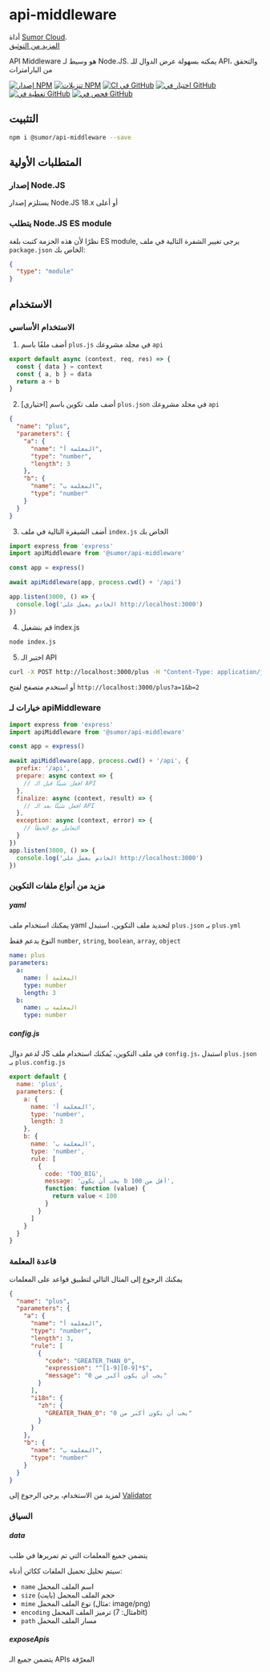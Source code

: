 # api-middleware

أداة [Sumor Cloud](https://sumor.cloud).  
[المزيد من التوثيق](https://sumor.cloud/api-middleware)

API Middleware هو وسيط لـ Node.JS.
يمكنه بسهولة عرض الدوال للـ API، والتحقق من البارامترات

[![إصدار NPM](https://img.shields.io/npm/v/@sumor/api-middleware?logo=npm&label=NPM)](https://www.npmjs.com/package/@sumor/api-middleware)
[![تنزيلات NPM](https://img.shields.io/npm/dw/@sumor/api-middleware?logo=npm&label=تنزيلات)](https://www.npmjs.com/package/@sumor/api-middleware)
[![CI في GitHub](https://img.shields.io/github/actions/workflow/status/sumor-cloud/api-middleware/ci.yml?logo=github&label=CI)](https://github.com/sumor-cloud/api-middleware/actions/workflows/ci.yml)
[![اختبار في GitHub](https://img.shields.io/github/actions/workflow/status/sumor-cloud/api-middleware/ut.yml?logo=github&label=اختبار)](https://github.com/sumor-cloud/api-middleware/actions/workflows/ut.yml)
[![تغطية في GitHub](https://img.shields.io/github/actions/workflow/status/sumor-cloud/api-middleware/coverage.yml?logo=github&label=تغطية)](https://github.com/sumor-cloud/api-middleware/actions/workflows/coverage.yml)
[![فحص في GitHub](https://img.shields.io/github/actions/workflow/status/sumor-cloud/api-middleware/audit.yml?logo=github&label=فحص)](https://github.com/sumor-cloud/api-middleware/actions/workflows/audit.yml)

## التثبيت

```bash
npm i @sumor/api-middleware --save
```

## المتطلبات الأولية

### إصدار Node.JS

يستلزم إصدار Node.JS 18.x أو أعلى

### يتطلب Node.JS ES module

نظرًا لأن هذه الحزمة كتبت بلغة ES module,
يرجى تغيير الشفرة التالية في ملف `package.json` الخاص بك:

```json
{
  "type": "module"
}
```

## الاستخدام

### الاستخدام الأساسي

1. أضف ملفًا باسم `plus.js` في مجلد مشروعك `api`

```js
export default async (context, req, res) => {
  const { data } = context
  const { a, b } = data
  return a + b
}
```

2. [اختياري] أضف ملف تكوين باسم `plus.json` في مجلد مشروعك `api`

```json
{
  "name": "plus",
  "parameters": {
    "a": {
      "name": "المعلمة أ",
      "type": "number",
      "length": 3
    },
    "b": {
      "name": "المعلمة ب",
      "type": "number"
    }
  }
}
```

3. أضف الشيفرة التالية في ملف `index.js` الخاص بك

```javascript
import express from 'express'
import apiMiddleware from '@sumor/api-middleware'

const app = express()

await apiMiddleware(app, process.cwd() + '/api')

app.listen(3000, () => {
  console.log('الخادم يعمل على http://localhost:3000')
})
```

4. قم بتشغيل index.js

```bash
node index.js
```

5. اختبر الـ API

```bash
curl -X POST http://localhost:3000/plus -H "Content-Type: application/json" -d '{"a": 1, "b": 2}'
```

أو استخدم متصفح لفتح `http://localhost:3000/plus?a=1&b=2`

### خيارات لـ apiMiddleware

```javascript
import express from 'express'
import apiMiddleware from '@sumor/api-middleware'

const app = express()

await apiMiddleware(app, process.cwd() + '/api', {
  prefix: '/api',
  prepare: async context => {
    // افعل شيئًا قبل الـ API
  },
  finalize: async (context, result) => {
    // افعل شيئًا بعد الـ API
  },
  exception: async (context, error) => {
    // التعامل مع الخطأ
  }
})
app.listen(3000, () => {
  console.log('الخادم يعمل على http://localhost:3000')
})
```

### مزيد من أنواع ملفات التكوين

##### yaml

يمكنك استخدام ملف yaml لتحديد ملف التكوين، استبدل `plus.json` بـ `plus.yml`

النوع يدعم فقط `number`, `string`, `boolean`, `array`, `object`

```yaml
name: plus
parameters:
  a:
    name: المعلمة أ
    type: number
    length: 3
  b:
    name: المعلمة ب
    type: number
```

##### config.js

لدعم دوال JS في ملف التكوين، يُمكنك استخدام ملف `config.js`، استبدل `plus.json` بـ `plus.config.js`

```javascript
export default {
  name: 'plus',
  parameters: {
    a: {
      name: 'المعلمة أ',
      type: 'number',
      length: 3
    },
    b: {
      name: 'المعلمة ب',
      type: 'number',
      rule: [
        {
          code: 'TOO_BIG',
          message: 'يجب أن يكون b أقل من 100',
          function: function (value) {
            return value < 100
          }
        }
      ]
    }
  }
}
```

### قاعدة المعلمة

يمكنك الرجوع إلى المثال التالي لتطبيق قواعد على المعلمات

```json
{
  "name": "plus",
  "parameters": {
    "a": {
      "name": "المعلمة أ",
      "type": "number",
      "length": 3,
      "rule": [
        {
          "code": "GREATER_THAN_0",
          "expression": "^[1-9][0-9]*$",
          "message": "يجب أن يكون أكبر من 0"
        }
      ],
      "i18n": {
        "zh": {
          "GREATER_THAN_0": "يجب أن يكون أكبر من 0"
        }
      }
    },
    "b": {
      "name": "المعلمة ب",
      "type": "number"
    }
  }
}
```

لمزيد من الاستخدام، يرجى الرجوع إلى [Validator](https://sumor.cloud/validator/)

### السياق

##### data

يتضمن جميع المعلمات التي تم تمريرها في طلب

سيتم تحليل تحميل الملفات ككائن أدناه:

- `name` اسم الملف المحمل
- `size` حجم الملف المحمل (بايت)
- `mime` نوع الملف المحمل (مثال: image/png)
- `encoding` ترميز الملف المحمل (مثال: 7bit)
- `path` مسار الملف المحمل

##### exposeApis

يتضمن جميع الـ APIs المعرّفة
